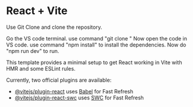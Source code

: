 # React + Vite

Use Git Clone and clone the repository.

Go the VS code terminal.
use command "git clone <Paste the repo link>"
Now open the code in VS code.
use command "npm install" to install the dependencies.
Now do "npm run dev" to run.



This template provides a minimal setup to get React working in Vite with HMR and some ESLint rules.

Currently, two official plugins are available:

- [@vitejs/plugin-react](https://github.com/vitejs/vite-plugin-react/blob/main/packages/plugin-react/README.md) uses [Babel](https://babeljs.io/) for Fast Refresh
- [@vitejs/plugin-react-swc](https://github.com/vitejs/vite-plugin-react-swc) uses [SWC](https://swc.rs/) for Fast Refresh
